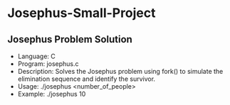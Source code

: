# Josephus-Small-Project
Josephus Problem Solution
--------------------------
- Language: C
- Program: josephus.c
- Description: Solves the Josephus problem using fork() to simulate the elimination sequence and identify the survivor.
- Usage: ./josephus <number_of_people>
- Example: ./josephus 10
